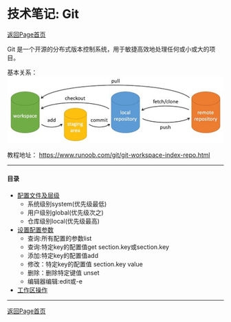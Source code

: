 # 技术笔记: Git

[返回Page首页](../index.md)

Git 是一个开源的分布式版本控制系统，用于敏捷高效地处理任何或小或大的项目。

基本关系：
![图片1](./pics/general.jpg)


教程地址：
https://www.runoob.com/git/git-workspace-index-repo.html

***

#### 目录
- [配置文件及层级](./app/git_config_file.md)
  - 系统级别system(优先级最低)
  - 用户级别global(优先级次之)
  - 仓库级别local(优先级最高)
- [设置配置参数](./app/git_config.md)
  - 查询:所有配置的参数list
  - 查询:特定key的配置值get section.key或section.key
  - 添加:特定key的配置值add
  - 修改：特定key的配置值 section.key value
  - 删除：删除特定键值 unset
  - 编辑器编辑:edit或-e
- [工作区操作](../app/git_workspace.md)

***

[返回Page首页](../index.md)
